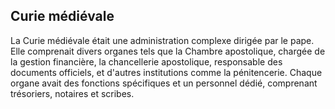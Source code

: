 ## Curie médiévale

La Curie médiévale était une administration complexe dirigée par le pape. Elle comprenait divers organes tels que la Chambre apostolique, chargée de la gestion financière, la chancellerie apostolique, responsable des documents officiels, et d'autres institutions comme la pénitencerie. Chaque organe avait des fonctions spécifiques et un personnel dédié, comprenant trésoriers, notaires et scribes.